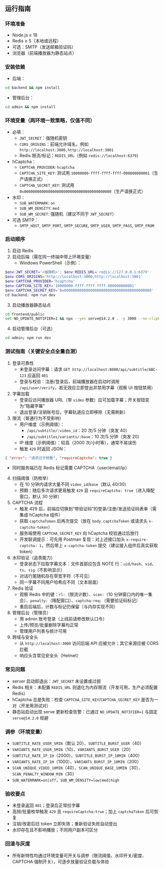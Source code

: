 ## 运行指南

### 环境准备
- Node.js ≥ 18
- Redis ≥ 5（本地或远程）
- 可选：SMTP（发送邮箱验证码）
- 浏览器（前端播放器为静态站点）

### 安装依赖
- 后端：
```bash
cd backend && npm install
```
- 管理后台：
```bash
cd admin && npm install
```

### 环境变量（两环境一致策略，仅值不同）
- 必填：
  - `JWT_SECRET`：强随机密钥
  - `CORS_ORIGINS`：前端允许域名，例如 `http://localhost:3000,http://localhost:3001`
  - Redis 限流/标记：`REDIS_URL`（例如 `redis://localhost:6379`）
- hCaptcha：
  - `CAPTCHA_PROVIDER`: `hcaptcha`
  - `CAPTCHA_SITE_KEY`: 测试用 `10000000-ffff-ffff-ffff-000000000001`（生产请换正式）
  - `CAPTCHA_SECRET_KEY`: 测试用 `0x0000000000000000000000000000000000000000`（生产请换正式）
- 水印：
  - `SUB_WATERMARK`: `on`
  - `SUB_WM_DENSITY`: `med`
  - `SUB_WM_SECRET`: 强随机（建议不同于 `JWT_SECRET`）
- 可选 SMTP：
  - `SMTP_HOST`, `SMTP_PORT`, `SMTP_SECURE`, `SMTP_USER`, `SMTP_PASS`, `SMTP_FROM`

### 启动顺序
1) 启动 Redis
2) 启动后端（需在同一终端中带上环境变量）
   - Windows PowerShell（示例）：
```powershell
$env:JWT_SECRET='<强随机>'; $env:REDIS_URL='redis://127.0.0.1:6379'
$env:CORS_ORIGINS='http://localhost:3000,http://localhost:3001'
$env:CAPTCHA_PROVIDER='hcaptcha'
$env:CAPTCHA_SITE_KEY='10000000-ffff-ffff-ffff-000000000001'
$env:CAPTCHA_SECRET_KEY='0x0000000000000000000000000000000000000000'
cd backend; npm run dev
```
3) 启动播放器静态站点
```bash
cd frontend/public
set NO_UPDATE_NOTIFIER=1 && npx --yes serve@14.2.0 . -p 3000 --no-clipboard
```
4) 启动管理后台（可选）
```bash
cd admin; npm run dev
```

### 测试指南（关键安全点全量自测）
1) 登录可靠性
   - 未登录访问字幕：请求 `GET http://localhost:8000/api/subtitle/ABC-123` 应返回 `401`
   - 登录与校验：注册/登录后，前端播放器在启动时调用 `/api/user/verify`，若无效应立即登出并禁用字幕（观察 UI 按钮禁用）
2) 字幕加载
   - 登录后访问播放器 URL（带 `video` 参数）应可加载字幕；开关按钮变为“隐藏字幕”
   - 退出登录/注销账号后，字幕轨道应立即移除（无需刷新）
3) 限流（普通行为不受影响）
   - 用户维度（示例阈值）：
     - `/api/subtitle/:video_id`：20 次/5 分钟（突发 40）
     - `/api/subtitles/variants/:base`：10 次/5 分钟（突发 20）
   - IP 维度（示例阈值）：较高（2000 次/小时等），通常不易误伤
   - 触发 `429` 时返回 JSON：
```json
{ "error": "请求过于频繁", "requireCaptcha": true }
```
   - 同时服务端已在 Redis 标记需要 CAPTCHA（user/email/ip）
4) 扫描阈值（防枚举）
   - 在 10 分钟内请求大量不同 `video_id`/`base`（默认 40/30）
   - 预期：随后多次请求更易触发 `429` 且 `requireCaptcha: true`（进入降配窗口，默认 30 分钟）
5) CAPTCHA 流程
   - 触发 429 后，前端应切换到“带验证码”的登录/注册/发送验证码表单（需集成 hCaptcha 组件）
   - 获取 `captchaToken` 后再次提交（放在 `body.captchaToken` 或请求头 `x-captcha-token`）
   - 服务端使用 `CAPTCHA_SECRET_KEY` 向 hCaptcha 校验通过后放行
   - 开发联调提示：可先用 Postman 复现：对上述接口加头 `x-require-captcha: 1`，然后带上 `x-captcha-token` 提交（建议接入组件后真实获取 token）
6) 水印验证（追责能力）
   - 登录状态下拉取字幕文本：文件首部应包含 NOTE 行：`uid/hash`、`vid`、`ts`、`sig`（不影响显示）
   - 对话行尾随机存在零宽字符（不可见）
   - 同一字幕不同用户哈希应不同（文本层面）
7) Redis 验证
   - 观察 Redis 中的键：`rl:`（限流计数）、`scan:`（10 分钟窗口内的唯一集合）、`penalty:`（降配窗口）、`captcha:req:`（需要验证码标记）
   - 重启后端后，计数与标记仍保留（与内存实现不同）
8) 管理后台（管理员）
   - 用 admin 账号登录（上线前请修改默认口令）
   - 上传/预览/批量删除字幕均正常
   - 管理用户列表与统计可用
9) 跨域与安全头
   - 从 `http://localhost:3000` 访问后端 API 应被允许；其它来源应被 CORS 拦截
   - 响应头含常见安全头（Helmet）

### 常见问题
- server 启动即退出：`JWT_SECRET` 未设置或过弱
- Redis 相关：未配置 `REDIS_URL` 则退化为内存限流（开发可用，生产必须配置 Redis）
- hCaptcha 总是失败：检查 `CAPTCHA_SITE_KEY`/`CAPTCHA_SECRET_KEY` 是否为一对（开发用测试对）
- 静态站启动出现 serve 更新检查告警：已通过 `NO_UPDATE_NOTIFIER=1` 与固定 `serve@14.2.0` 规避

### 调参（环境变量）
- `SUBTITLE_RATE_USER_5MIN`（默认 20）、`SUBTITLE_BURST_USER`（40）
- `VARIANTS_RATE_USER_5MIN`（10）、`VARIANTS_BURST_USER`（20）
- `SUBTITLE_RATE_IP_1H`（2000）、`SUBTITLE_BURST_IP_10MIN`（400）
- `VARIANTS_RATE_IP_1H`（1000）、`VARIANTS_BURST_IP_10MIN`（200）
- `SCAN_UNIQUE_VIDEO_10MIN`（40）、`SCAN_UNIQUE_BASE_10MIN`（30）、`SCAN_PENALTY_WINDOW_MIN`（30）
- `SUB_WATERMARK=on|off`，`SUB_WM_DENSITY=low|med|high`

### 验收要点
- 未登录返回 `401`；登录后正常拉字幕
- 高频/批量枚举触发 `429` 且 `requireCaptcha:true`；加上 `captchaToken` 后可恢复
- 注销/改密后旧 token 立即失效；重新验证失败自动登出
- 水印存在且不影响播放；不同用户副本可区分

### 回滚与灰度
- 所有新特性均通过环境变量可开关与调参（限流阈值、水印开关/密度、CAPTCHA 强制开关），可逐步放量验证负载与体验
